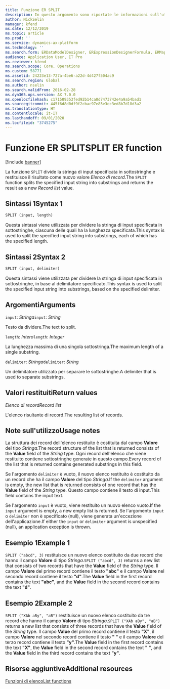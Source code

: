 ```yaml
---
title: Funzione ER SPLIT
description: In questo argomento sono riportate le informazioni sull'utilizzo della funzione SPLIT della creazione di report elettronici (ER).
author: NickSelin
manager: kfend
ms.date: 12/12/2019
ms.topic: article
ms.prod: ''
ms.service: dynamics-ax-platform
ms.technology: ''
ms.search.form: ERDataModelDesigner, ERExpressionDesignerFormula, ERMappedFormatDesigner, ERModelMappingDesigner
audience: Application User, IT Pro
ms.reviewer: kfend
ms.search.scope: Core, Operations
ms.custom: 58771
ms.assetid: 24223e13-727a-4be6-a22d-4d427f504ac9
ms.search.region: Global
ms.author: nselin
ms.search.validFrom: 2016-02-28
ms.dyn365.ops.version: AX 7.0.0
ms.openlocfilehash: c171509353fed92b14ca0d7473742e4a9a54bad1
ms.sourcegitcommit: 445f6d8d0df9f2cbac97e85e3ec3ed8b7d18d3a2
ms.translationtype: HT
ms.contentlocale: it-IT
ms.lasthandoff: 09/01/2020
ms.locfileid: "3745275"
---
```

# <a name="split-er-function"></a><span data-ttu-id="8f22e-103">Funzione ER SPLIT</span><span class="sxs-lookup"><span data-stu-id="8f22e-103">SPLIT ER function</span></span>

[!include [banner](../includes/banner.md)]

<span data-ttu-id="8f22e-104">La funzione `SPLIT` divide la stringa di input specificata in sottostringhe e restituisce il risultato come nuovo valore *Elenco di record*.</span><span class="sxs-lookup"><span data-stu-id="8f22e-104">The `SPLIT` function splits the specified input string into substrings and returns the result as a new *Record list* value.</span></span>

## <a name="syntax-1"></a><span data-ttu-id="8f22e-105">Sintassi 1</span><span class="sxs-lookup"><span data-stu-id="8f22e-105">Syntax 1</span></span>

```vb
SPLIT (input, length)
```

<span data-ttu-id="8f22e-106">Questa sintassi viene utilizzata per dividere la stringa di input specificata in sottostringhe, ciascuna delle quali ha la lunghezza specificata.</span><span class="sxs-lookup"><span data-stu-id="8f22e-106">This syntax is used to split the specified input string into substrings, each of which has the specified length.</span></span>

## <a name="syntax-2"></a><span data-ttu-id="8f22e-107">Sintassi 2</span><span class="sxs-lookup"><span data-stu-id="8f22e-107">Syntax 2</span></span>

```vb
SPLIT (input, delimiter)
```

<span data-ttu-id="8f22e-108">Questa sintassi viene utilizzata per dividere la stringa di input specificata in sottostringhe, in base al delimitatore specificato.</span><span class="sxs-lookup"><span data-stu-id="8f22e-108">This syntax is used to split the specified input string into substrings, based on the specified delimiter.</span></span>

## <a name="arguments"></a><span data-ttu-id="8f22e-109">Argomenti</span><span class="sxs-lookup"><span data-stu-id="8f22e-109">Arguments</span></span>

<span data-ttu-id="8f22e-110">`input`: *Stringa*</span><span class="sxs-lookup"><span data-stu-id="8f22e-110">`input`: *String*</span></span>

<span data-ttu-id="8f22e-111">Testo da dividere.</span><span class="sxs-lookup"><span data-stu-id="8f22e-111">The text to split.</span></span>

<span data-ttu-id="8f22e-112">`length`: *Intero*</span><span class="sxs-lookup"><span data-stu-id="8f22e-112">`length`: *Integer*</span></span>

<span data-ttu-id="8f22e-113">La lunghezza massima di una singola sottostringa.</span><span class="sxs-lookup"><span data-stu-id="8f22e-113">The maximum length of a single substring.</span></span>

<span data-ttu-id="8f22e-114">`delimiter`: *Stringa*</span><span class="sxs-lookup"><span data-stu-id="8f22e-114">`delimiter`: *String*</span></span>

<span data-ttu-id="8f22e-115">Un delimitatore utilizzato per separare le sottostringhe.</span><span class="sxs-lookup"><span data-stu-id="8f22e-115">A delimiter that is used to separate substrings.</span></span>

## <a name="return-values"></a><span data-ttu-id="8f22e-116">Valori restituiti</span><span class="sxs-lookup"><span data-stu-id="8f22e-116">Return values</span></span>

<span data-ttu-id="8f22e-117">*Elenco di record*</span><span class="sxs-lookup"><span data-stu-id="8f22e-117">*Record list*</span></span>

<span data-ttu-id="8f22e-118">L'elenco risultante di record.</span><span class="sxs-lookup"><span data-stu-id="8f22e-118">The resulting list of records.</span></span>

## <a name="usage-notes"></a><span data-ttu-id="8f22e-119">Note sull'utilizzo</span><span class="sxs-lookup"><span data-stu-id="8f22e-119">Usage notes</span></span>

<span data-ttu-id="8f22e-120">La struttura dei record dell'elenco restituito è costituita dal campo **Valore** del tipo *Stringa*.</span><span class="sxs-lookup"><span data-stu-id="8f22e-120">The record structure of the list that is returned consists of the **Value** field of the *String* type.</span></span> <span data-ttu-id="8f22e-121">Ogni record dell'elenco che viene restituito contiene sottostringhe generate in questo campo.</span><span class="sxs-lookup"><span data-stu-id="8f22e-121">Every record of the list that is returned contains generated substrings in this field.</span></span>

<span data-ttu-id="8f22e-122">Se l'argomento `delimiter` è vuoto, il nuovo elenco restituito è costituito da un record che ha il campo **Valore** del tipo *Stringa*.</span><span class="sxs-lookup"><span data-stu-id="8f22e-122">If the `delimiter` argument is empty, the new list that is returned consists of one record that has the **Value** field of the *String* type.</span></span> <span data-ttu-id="8f22e-123">Questo campo contiene il testo di input.</span><span class="sxs-lookup"><span data-stu-id="8f22e-123">This field contains the input text.</span></span>

<span data-ttu-id="8f22e-124">Se l'argomento `input` è vuoto, viene restituito un nuovo elenco vuoto.</span><span class="sxs-lookup"><span data-stu-id="8f22e-124">If the `input` argument is empty, a new empty list is returned.</span></span> <span data-ttu-id="8f22e-125">Se l'argomento `input` o `delimiter` non è specificato (null), viene generata un'eccezione dell'applicazione.</span><span class="sxs-lookup"><span data-stu-id="8f22e-125">If either the `input` or `delimiter` argument is unspecified (null), an application exception is thrown.</span></span>

## <a name="example-1"></a><span data-ttu-id="8f22e-126">Esempio 1</span><span class="sxs-lookup"><span data-stu-id="8f22e-126">Example 1</span></span>

<span data-ttu-id="8f22e-127">`SPLIT ("abcd", 3)` restituisce un nuovo elenco costituito da due record che hanno il campo **Valore** di tipo *Stringa*.</span><span class="sxs-lookup"><span data-stu-id="8f22e-127">`SPLIT ("abcd", 3)` returns a new list that consists of two records that have the **Value** field of the *String* type.</span></span> <span data-ttu-id="8f22e-128">Il campo **Valore** del primo record contiene il testo **"abc"** e il campo **Valore** nel secondo record contiene il testo **"d"**.</span><span class="sxs-lookup"><span data-stu-id="8f22e-128">The **Value** field in the first record contains the text **"abc"**, and the **Value** field in the second record contains the text **"d"**.</span></span>

## <a name="example-2"></a><span data-ttu-id="8f22e-129">Esempio 2</span><span class="sxs-lookup"><span data-stu-id="8f22e-129">Example 2</span></span>

<span data-ttu-id="8f22e-130">`SPLIT ("XAb aBy", "aB")` restituisce un nuovo elenco costituito da tre record che hanno il campo **Valore** di tipo *Stringa*.</span><span class="sxs-lookup"><span data-stu-id="8f22e-130">`SPLIT ("XAb aBy", "aB")` returns a new list that consists of three records that have the **Value** field of the *String* type.</span></span> <span data-ttu-id="8f22e-131">Il campo **Value** del primo record contiene il testo **"X"**, il campo **Valore** nel secondo record contiene il testo **"&nbsp;"** e il campo **Valore** del terzo record contiene il testo **"y"**.</span><span class="sxs-lookup"><span data-stu-id="8f22e-131">The **Value** field in the first record contains the text **"X"**, the **Value** field in the second record contains the text **"&nbsp;"**, and the **Value** field in the third record contains the text **"y"**.</span></span> 

## <a name="additional-resources"></a><span data-ttu-id="8f22e-132">Risorse aggiuntive</span><span class="sxs-lookup"><span data-stu-id="8f22e-132">Additional resources</span></span>

[<span data-ttu-id="8f22e-133">Funzioni di elenco</span><span class="sxs-lookup"><span data-stu-id="8f22e-133">List functions</span></span>](er-functions-category-list.md)
